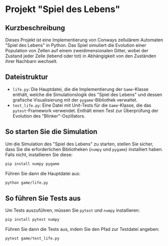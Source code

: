 # Projekt "Spiel des Lebens"

## Kurzbeschreibung

Dieses Projekt ist eine Implementierung von Conways zellulärem Automaten "Spiel des Lebens" in Python. Das Spiel simuliert die Evolution einer Population von Zellen auf einem zweidimensionalen Gitter, wobei der Zustand jeder Zelle (lebend oder tot) in Abhängigkeit von den Zuständen ihrer Nachbarn wechselt.

## Dateistruktur

-   `life.py`: Die Hauptdatei, die die Implementierung der `Game`-Klasse enthält, welche die Simulationslogik des "Spiel des Lebens" und dessen grafische Visualisierung mit der `pygame`-Bibliothek verwaltet.
-   `test_life.py`: Eine Datei mit Unit-Tests für die `Game`-Klasse, die das `pytest`-Framework verwendet. Enthält einen Test zur Überprüfung der Evolution des "Blinker"-Oszillators.

## So starten Sie die Simulation

Um die Simulation des "Spiel des Lebens" zu starten, stellen Sie sicher, dass Sie die erforderlichen Bibliotheken (`numpy` und `pygame`) installiert haben. Falls nicht, installieren Sie diese:

```bash
pip install numpy pygame
```

Führen Sie dann die Hauptdatei aus:

```bash
python game/life.py
```

## So führen Sie Tests aus

Um Tests auszuführen, müssen Sie `pytest` und `numpy` installieren:

```bash
pip install pytest numpy
```

Führen Sie dann die Tests aus, indem Sie den Pfad zur Testdatei angeben:

```bash
pytest game/test_life.py
```
